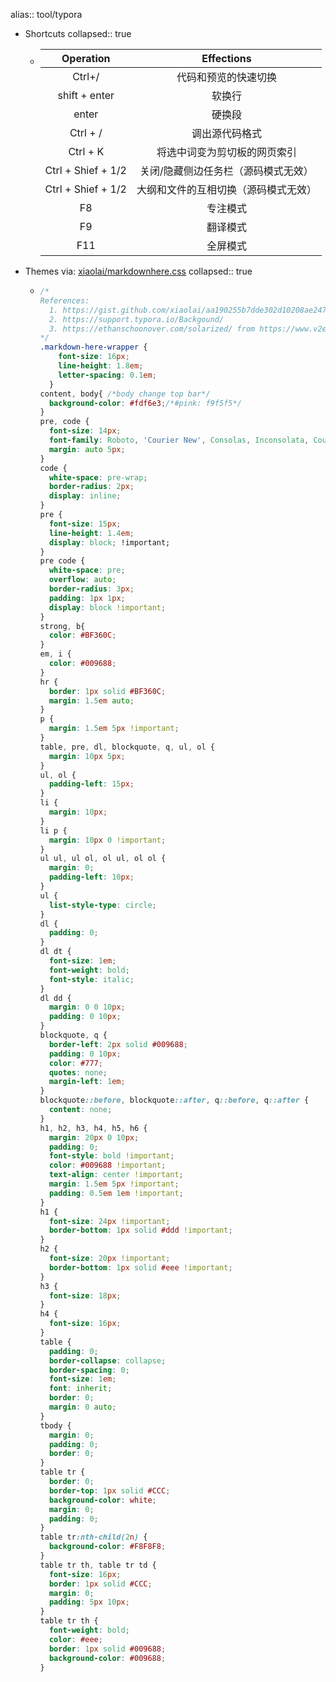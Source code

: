 alias:: tool/typora
- Shortcuts
  collapsed:: true
  - |     Operation      |              Effections              |
    | :----------------: | :----------------------------------: |
    |       Ctrl+/       |         代码和预览的快速切换         |
    |   shift + enter    |                软换行                |
    |       enter        |                硬换段                |
    |      Ctrl + /      |            调出源代码格式            |
    |      Ctrl + K      |     将选中词变为剪切板的网页索引     |
    | Ctrl + Shief + 1/2 | 关闭/隐藏侧边任务栏（源码模式无效）  |
    | Ctrl + Shief + 1/2 | 大纲和文件的互相切换（源码模式无效） |
    |         F8         |               专注模式               |
    |         F9         |               翻译模式               |
    |        F11         |               全屏模式               |
- Themes via: [xiaolai/markdownhere.css](https://gist.github.com/xiaolai/aa190255b7dde302d10208ae247fc9f2)
  collapsed:: true
  - ```css
    /*
    References:
      1. https://gist.github.com/xiaolai/aa190255b7dde302d10208ae247fc9f2
      2. https://support.typora.io/Backgound/
      3. https://ethanschoonover.com/solarized/ from https://www.v2ex.com/t/703380
    */
    .markdown-here-wrapper {
        font-size: 16px;
        line-height: 1.8em;
        letter-spacing: 0.1em;
      }
    content, body{ /*body change top bar*/
      background-color: #fdf6e3;/*#pink: f9f5f5*/
    }
    pre, code {
      font-size: 14px;
      font-family: Roboto, 'Courier New', Consolas, Inconsolata, Courier, monospace;
      margin: auto 5px;
    }
    code {
      white-space: pre-wrap;
      border-radius: 2px;
      display: inline;
    }
    pre {
      font-size: 15px;
      line-height: 1.4em;
      display: block; !important;
    }
    pre code {
      white-space: pre;
      overflow: auto;
      border-radius: 3px;
      padding: 1px 1px;
      display: block !important;
    }
    strong, b{
      color: #BF360C;
    }
    em, i {
      color: #009688;
    }
    hr {
      border: 1px solid #BF360C;
      margin: 1.5em auto;
    }
    p {
      margin: 1.5em 5px !important;
    }
    table, pre, dl, blockquote, q, ul, ol {
      margin: 10px 5px;
    }
    ul, ol {
      padding-left: 15px;
    }
    li {
      margin: 10px;
    }
    li p {
      margin: 10px 0 !important;
    }
    ul ul, ul ol, ol ul, ol ol {
      margin: 0;
      padding-left: 10px;
    }
    ul {
      list-style-type: circle;
    }
    dl {
      padding: 0;
    }
    dl dt {
      font-size: 1em;
      font-weight: bold;
      font-style: italic;
    }
    dl dd {
      margin: 0 0 10px;
      padding: 0 10px;
    }
    blockquote, q {
      border-left: 2px solid #009688;
      padding: 0 10px;
      color: #777;
      quotes: none;
      margin-left: 1em;
    }
    blockquote::before, blockquote::after, q::before, q::after {
      content: none;
    }
    h1, h2, h3, h4, h5, h6 {
      margin: 20px 0 10px;
      padding: 0;
      font-style: bold !important;
      color: #009688 !important;
      text-align: center !important;
      margin: 1.5em 5px !important;
      padding: 0.5em 1em !important;
    }
    h1 {
      font-size: 24px !important;
      border-bottom: 1px solid #ddd !important;
    }
    h2 {
      font-size: 20px !important;
      border-bottom: 1px solid #eee !important;
    }
    h3 {
      font-size: 18px;
    }
    h4 {
      font-size: 16px;
    }
    table {
      padding: 0;
      border-collapse: collapse;
      border-spacing: 0;
      font-size: 1em;
      font: inherit;
      border: 0;
      margin: 0 auto;
    }
    tbody {
      margin: 0;
      padding: 0;
      border: 0;
    }
    table tr {
      border: 0;
      border-top: 1px solid #CCC;
      background-color: white;
      margin: 0;
      padding: 0;
    }
    table tr:nth-child(2n) {
      background-color: #F8F8F8;
    }
    table tr th, table tr td {
      font-size: 16px;
      border: 1px solid #CCC;
      margin: 0;
      padding: 5px 10px;
    }
    table tr th {
      font-weight: bold;
      color: #eee;
      border: 1px solid #009688;
      background-color: #009688;
    }
    ```